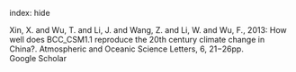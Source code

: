 index: hide

<div class="Citation">

  <div class="Citation-body">
    <div class="Citation-text">Xin, X. and Wu, T. and Li, J. and Wang, Z. and Li, W. and Wu, F., 2013: How well does BCC_CSM1.1 reproduce the 20th century climate change in China?. <span class="Article-journal">Atmospheric and Oceanic Science Letters, </span><span class="Article-volume">6, </span>21−26pp.</div>
    <div class="Citation-links">
      <div class="CitationLink" data-href="https://scholar.google.com/scholar?q=How+well+does+BCC_CSM1.1+reproduce+the+20th+century+climate+change+in+China%3F">
        <div class="CitationLink-icon CitationLink-Scholar"></div>
        <div class="CitationLink-text">Google Scholar</div>
      </div>
    </div>
  </div>
</div>


<div class="Citation-copy">

</div>